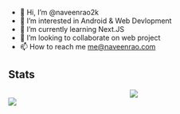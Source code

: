 - 👋 Hi, I’m @naveenrao2k
- 👀 I’m interested in Android & Web Devlopment
- 🌱 I’m currently learning Next.JS
- 💞️ I’m looking to collaborate on web project
- 📫 How to reach me me@naveenrao.com


## Stats
<div align="center">
  <img src ="https://github-readme-streak-stats.herokuapp.com?user=salman0ansari&theme=darcula&hide_border=true&background=FFFFFF00">
</div>
<img src="https://komarev.com/ghpvc/?username=naveenrao2k&style=for-the-badge&color=orange">


<!---
naveenrao2k/naveenrao2k is a ✨ special ✨ repository because its `README.md` (this file) appears on your GitHub profile.
You can click the Preview link to take a look at your changes.
--->
